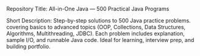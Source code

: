 Repository Title: All-in-One Java — 500 Practical Java Programs

Short Description:
Step-by-step solutions to 500 Java practice problems.
covering basics to advanced topics (OOP, Collections, Data Structures, Algorithms, Multithreading, JDBC).
Each problem includes explanation, sample I/O, and runnable Java code. Ideal for learning, interview prep, and building portfolio.
